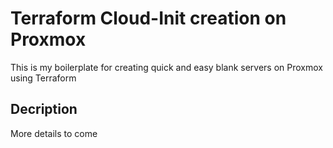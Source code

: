 # Terraform Cloud-Init creation on Proxmox

This is my boilerplate for creating quick and easy blank servers on Proxmox using Terraform

## Decription

More details to come